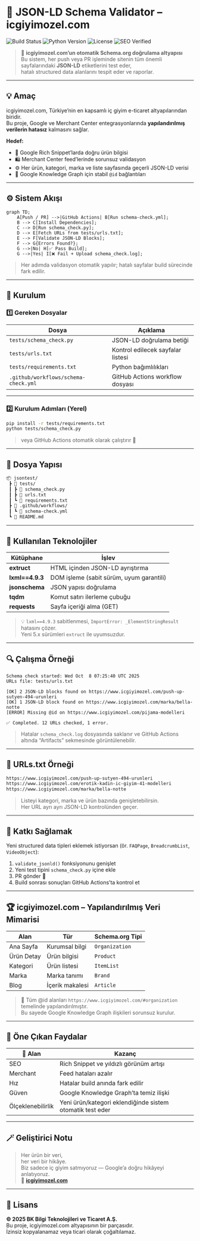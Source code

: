 # 🧠 JSON-LD Schema Validator – icgiyimozel.com

![Build Status](https://img.shields.io/github/actions/workflow/status/icgiyimozel/jsontest/schema-check.yml?branch=main&style=flat-square&logo=github)
![Python Version](https://img.shields.io/badge/python-3.11-blue?style=flat-square&logo=python)
![License](https://img.shields.io/badge/license-BK%20Bilgi%20Teknolojileri-orange?style=flat-square)
![SEO Verified](https://img.shields.io/badge/SEO-Structured%20Data%20Valid-green?style=flat-square&logo=google)

> 🚀 **icgiyimozel.com’un otomatik Schema.org doğrulama altyapısı**  
> Bu sistem, her push veya PR işleminde sitenin tüm önemli sayfalarındaki **JSON-LD** etiketlerini test eder,  
> hatalı structured data alanlarını tespit eder ve raporlar.

---

## 💡 Amaç

icgiyimozel.com, Türkiye’nin en kapsamlı iç giyim e-ticaret altyapılarından biridir.  
Bu proje, Google ve Merchant Center entegrasyonlarında **yapılandırılmış verilerin hatasız** kalmasını sağlar.

**Hedef:**
- 🔎 Google Rich Snippet’larda doğru ürün bilgisi  
- 🛍️ Merchant Center feed’lerinde sorunsuz validasyon  
- ⚙️ Her ürün, kategori, marka ve liste sayfasında geçerli JSON-LD verisi  
- 🧠 Google Knowledge Graph için stabil `@id` bağlantıları  

---

## ⚙️ Sistem Akışı

```mermaid
graph TD;
    A[Push / PR] -->|GitHub Actions| B[Run schema-check.yml];
    B --> C[Install Dependencies];
    C --> D[Run schema_check.py];
    D --> E[Fetch URLs from tests/urls.txt];
    E --> F[Validate JSON-LD Blocks];
    F --> G{Errors Found?};
    G -->|No| H[✅ Pass Build];
    G -->|Yes| I[❌ Fail + Upload schema_check.log];
```

> Her adımda validasyon otomatik yapılır; hatalı sayfalar build sürecinde fark edilir.

---

## 🧩 Kurulum

### 1️⃣ Gereken Dosyalar
| Dosya | Açıklama |
|-------|-----------|
| `tests/schema_check.py` | JSON-LD doğrulama betiği |
| `tests/urls.txt` | Kontrol edilecek sayfalar listesi |
| `tests/requirements.txt` | Python bağımlılıkları |
| `.github/workflows/schema-check.yml` | GitHub Actions workflow dosyası |

---

### 2️⃣ Kurulum Adımları (Yerel)

```bash
pip install -r tests/requirements.txt
python tests/schema_check.py
```

> veya GitHub Actions otomatik olarak çalıştırır 🚀  

---

## 📁 Dosya Yapısı

```bash
📦 jsontest/
 ┣ 📂 tests/
 ┃ ┣ 📜 schema_check.py
 ┃ ┣ 📜 urls.txt
 ┃ ┗ 📜 requirements.txt
 ┣ 📂 .github/workflows/
 ┃ ┗ 📜 schema-check.yml
 ┗ 📜 README.md
```

---

## 🧰 Kullanılan Teknolojiler

| Kütüphane | İşlev |
|------------|--------|
| **extruct** | HTML içinden JSON-LD ayrıştırma |
| **lxml==4.9.3** | DOM işleme (sabit sürüm, uyum garantili) |
| **jsonschema** | JSON yapısı doğrulama |
| **tqdm** | Komut satırı ilerleme çubuğu |
| **requests** | Sayfa içeriği alma (GET) |

> 💡 `lxml==4.9.3` sabitlenmesi, `ImportError: _ElementStringResult` hatasını çözer.  
> Yeni 5.x sürümleri `extruct` ile uyumsuzdur.

---

## 🔍 Çalışma Örneği

```
Schema check started: Wed Oct  8 07:25:40 UTC 2025
URLs file: tests/urls.txt

[OK] 2 JSON-LD blocks found on https://www.icgiyimozel.com/push-up-sutyen-494-urunleri
[OK] 1 JSON-LD block found on https://www.icgiyimozel.com/marka/bella-notte
[ERROR] Missing @id on https://www.icgiyimozel.com/pijama-modelleri

✅ Completed. 12 URLs checked, 1 error.
```

> Hatalar `schema_check.log` dosyasında saklanır ve GitHub Actions altında “Artifacts” sekmesinde görüntülenebilir.

---

## 🧾 URLs.txt Örneği

```txt
https://www.icgiyimozel.com/push-up-sutyen-494-urunleri
https://www.icgiyimozel.com/erotik-kadin-ic-giyim-41-modelleri
https://www.icgiyimozel.com/marka/bella-notte
```

> Listeyi kategori, marka ve ürün bazında genişletebilirsin.  
> Her URL ayrı ayrı JSON-LD kontrolünden geçer.

---

## 🌈 Katkı Sağlamak

Yeni structured data tipleri eklemek istiyorsan (ör. `FAQPage`, `BreadcrumbList`, `VideoObject`):

1. `validate_jsonld()` fonksiyonunu genişlet  
2. Yeni test tipini `schema_check.py` içine ekle  
3. PR gönder 🎯  
4. Build sonrası sonuçları GitHub Actions’ta kontrol et  

---

## 🏆 icgiyimozel.com – Yapılandırılmış Veri Mimarisi

| Alan | Tür | Schema.org Tipi |
|------|-----|-----------------|
| Ana Sayfa | Kurumsal bilgi | `Organization` |
| Ürün Detay | Ürün bilgisi | `Product` |
| Kategori | Ürün listesi | `ItemList` |
| Marka | Marka tanımı | `Brand` |
| Blog | İçerik makalesi | `Article` |

> 🔗 Tüm @id alanları `https://www.icgiyimozel.com/#organization` temelinde yapılandırılmıştır.  
> Bu sayede Google Knowledge Graph ilişkileri sorunsuz kurulur.

---

## 💬 Öne Çıkan Faydalar

| 🚀 Alan | Kazanç |
|----------|--------|
| SEO | Rich Snippet ve yıldızlı görünüm artışı |
| Merchant | Feed hataları azalır |
| Hız | Hatalar build anında fark edilir |
| Güven | Google Knowledge Graph’ta temiz ilişki |
| Ölçeklenebilirlik | Yeni ürün/kategori eklendiğinde sistem otomatik test eder |

---

## 🪄 Geliştirici Notu

> Her ürün bir veri,  
> her veri bir hikâye.  
> Biz sadece iç giyim satmıyoruz — Google’a doğru hikâyeyi anlatıyoruz.  
> 👗 [**icgiyimozel.com**](https://www.icgiyimozel.com)  

---

## 🧾 Lisans

**© 2025 BK Bilgi Teknolojileri ve Ticaret A.Ş.**  
Bu proje, icgiyimozel.com altyapısının bir parçasıdır.  
İzinsiz kopyalanamaz veya ticari olarak çoğaltılamaz.
